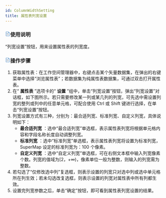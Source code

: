 ```yaml
---
id: ColumnWidthSetting
title: 属性表列宽设置
---
```

### ![](../../img/read.gif)使用说明

“列宽设置”按钮，用来设置属性表的列宽度。

### ![](../../img/read.gif)操作步骤

1. 获取属性表：在工作空间管理器中，右键点击某个矢量数据集，在弹出的右键菜单中选择“浏览属性表”；若数据集为纯属性表数据集，可通过双击打开属性表。
2. 在“ **属性表** ”选项卡的“ **设置** ”组中，单击“列宽设置”按钮，弹出“列宽设置”对话框，如下图所示。若只需要修改某一列或某几列的列宽，可先选中需设置列宽的整列或列中的任意单元格，可配合使用 Ctrl 或 Shift 键进行选择，在单击“列宽设置”按钮。  
3. 列宽设置方式有三种，分别为：最合适列宽、标准列宽、自定义列宽，具体说明如下：
    * **最合适列宽** ：选中“最合适列宽”单选框，表示属性表列宽将根据单元格内容和字段名称长度自动调整列宽。
    * **标准列宽** ：选中“标准列宽”单选框，表示属性表列宽将设置为标准列宽，SuperMap 设定的标准列宽为：100 个像素。
    * **自定义列宽** ：选中“自定义列宽”单选框，可在右侧文本框中输入列宽像素个数。列宽的值域为[2，+∞)，像素单位一般为整数，则输入的列宽需为整数。
4. 若勾选了“仅修改选中列”复选框，则表示设置的列宽只对选中列或选中单元格所在列生效；若未勾选改复选框，则表示设置的列宽对属性表中所有列都生效。
5. 设置完列宽参数之后，单击“确定”按钮，即可看到属性表列宽设置的结果。

  



